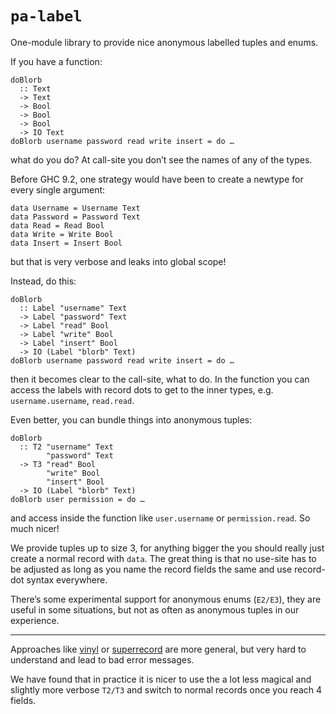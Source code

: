 # `pa-label`

One-module library to provide nice anonymous labelled tuples and enums.

If you have a function:

```
doBlorb
  :: Text
  -> Text
  -> Bool
  -> Bool
  -> Bool
  -> IO Text
doBlorb username password read write insert = do …
```

what do you do? At call-site you don’t see the names of any of the types.

Before GHC 9.2, one strategy would have been to create a newtype for every single argument:

```
data Username = Username Text
data Password = Password Text
data Read = Read Bool
data Write = Write Bool
data Insert = Insert Bool
```

but that is very verbose and leaks into global scope!

Instead, do this:

```
doBlorb
  :: Label "username" Text
  -> Label "password" Text
  -> Label "read" Bool
  -> Label "write" Bool
  -> Label "insert" Bool
  -> IO (Label "blorb" Text)
doBlorb username password read write insert = do …
```

then it becomes clear to the call-site, what to do. In the function you can access the labels with record dots to get to the inner types, e.g. `username.username`, `read.read`.

Even better, you can bundle things into anonymous tuples:

```
doBlorb
  :: T2 "username" Text
        "password" Text
  -> T3 "read" Bool
        "write" Bool
        "insert" Bool
  -> IO (Label "blorb" Text)
doBlorb user permission = do …
```

and access inside the function like `user.username` or `permission.read`. So much nicer!

We provide tuples up to size 3, for anything bigger the you should really just create a normal record with `data`. The great thing is that no use-site has to be adjusted as long as you name the record fields the same and use record-dot syntax everywhere.

There’s some experimental support for anonymous enums (`E2/E3`), they are useful in some situations, but not as often as anonymous tuples in our experience.

---

Approaches like [vinyl](https://hackage.haskell.org/package/vinyl) or [superrecord](https://hackage.haskell.org/package/superrecord) are more general, but very hard to understand and lead to bad error messages.

We have found that in practice it is nicer to use the a lot less magical and slightly more verbose `T2/T3` and switch to normal records once you reach 4 fields.
